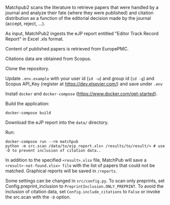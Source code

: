 Matchpub2 scans the literature to retrieve papers that were handled by a journal and analyze their fate (where they were published) and citation distribution as a function of the editorial decision made by the journal (accept, reject, ...).

As input, MatchPub2 ingests the eJP report entitled "Editor Track Record Report" in Excel .xls format.

Content of published papers is retrieved from EuropePMC.

Citations data are obtained from Scopus.

Clone the repository.

Update `.env.example` with your user id (`id -u`) and group id (`id -g`) and Scopus API_Key (register at https://dev.elsevier.com/) and save under `.env`

Install `docker` and `docker-compose` (https://www.docker.com/get-started).

Build the application:

    docker-compose build

Download the eJP report into the `data/` directory.

Run:

    docker-compose run --rm matchpub
    python -m src.scan /data/to/ejp_report.xls> /results/to/result/> # use -D to prevent inclusion of citation data..

In addition to the specified `<result>.xlsx` file, MatchPub will save a `<result>-not-found.xlsx> file` with the list of papers that could not be matched. Graphical reports will be saved in `/reports`.

Some settings can be changed in `src/config.py`. To scan only preprints, set Config.preprint_inclusion to `PreprintInclusion.ONLY_PREPRINT`. 
To avoid the inclusion of citation data, set `Config.include_citations` to `False` or invoke the src.scan with the `-D` option.